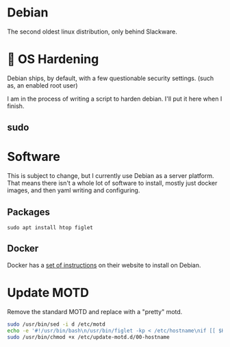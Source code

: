 # Debian <!-- omit in toc -->

The second oldest linux distribution, only behind Slackware.

# 🚧 OS Hardening

Debian ships, by default, with a few questionable security settings. (such as, an enabled root user)

I am in the process of writing a script to harden debian. I'll put it here when I finish.

## sudo

# Software

This is subject to change, but I currently use Debian as a server platform. That means there isn't a whole lot of software to install, mostly just docker images, and then yaml writing and configuring.

## Packages

```
sudo apt install htop figlet
```

## Docker

Docker has a [set of instructions](https://docs.docker.com/engine/install/fedora/) on their website to install on Debian.

# Update MOTD

Remove the standard MOTD and replace with a "pretty" motd.

```bash
sudo /usr/bin/sed -i d /etc/motd
echo -e '#!/usr/bin/bash\n/usr/bin/figlet -kp < /etc/hostname\nif [[ $HOSTNAME =~ [g|j|p|q] ]]; then /usr/bin/echo ""; fi' |sudo tee /etc/update-motd.d/00-hostname
sudo /usr/bin/chmod +x /etc/update-motd.d/00-hostname
```
